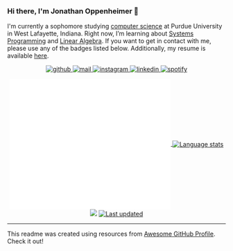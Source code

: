 ### Hi there, I'm Jonathan Oppenheimer 👋

I'm currently a sophomore studying [computer science](https://www.cs.purdue.edu/) at Purdue University in West Lafayette, Indiana. Right now, I’m learning  about [Systems Programming](https://www.cs.purdue.edu/academic-programs/courses/canonical/cs252.html) and [Linear Algebra](https://www.math.purdue.edu/academic/courses/semester/202310/ma26500/). If you want to get in contact with me, please use any of the badges listed below. Additionally, my resume is available [here](https://github.com/JonathanOppenheimer/jonathanoppenheimer.wtf/blob/master/static/resume.pdf). 

<p align="center">
  <!-- GitHub badge --->
  <a href="https://github.com/jonathanoppenheimer" target="_blank">
    <img alt="github" src="https://img.shields.io/badge/-github-000000?style=flat-square&logo=GitHub&logoColor=white">
  </a> 
  <!-- Outlook badge --->
  <a href="mailto:joppenhe@purdue.edu" target="_blank">
    <img alt="mail" src="https://img.shields.io/badge/-mail-0078D4?style=flat-square&logo=Microsoft-outlook&logoColor=white">
  </a> 
  <!-- Instagram badge --->
  <a href="https://www.instagram.com/jonathanoppenheimer/" target="_blank">
    <img alt="instagram" src="https://img.shields.io/badge/-instagram-C13584?style=flat-square&logo=instagram&logoColor=white">
  </a> 
  <!-- Linkedin badge --->
  <a href="https://www.linkedin.com/in/jonathan-oppenheimer/" target="_blank">
    <img alt="linkedin" src="https://img.shields.io/badge/-linkedin-blue?style=flat-square&logo=Linkedin&logoColor=white">
  </a> 
  <!-- Spotify badge --->
  <a href="https://open.spotify.com/user/147infiniti" target="_blank">
    <img alt="spotify" src="https://img.shields.io/badge/-spotify-1DB954?style=flat-square&logo=Spotify&logoColor=white">
  </a>



<div align="center">
  <!-- User stats badge --->
  <a href="https://github.com/anuraghazra/github-readme-stats">
    <img align=center alt="User stats" src="github-metrics.svg" height="300">
  </a>
  <!-- Language stats --->
  <a href="https://github.com/anuraghazra/github-readme-stats">
    <img align=center alt="Language stats" src="https://github-readme-stats-jonathanoppenheimer.vercel.app/api/top-langs/?username=jonathanoppenheimer&count_private=true&hide=jupyter%20notebook,html&langs_count=10&layout=compact&include_all_commits=true&bg_color=0d1117&text_color=FFF&border_color=444" height="210">
  </a>
  <br>
  <!-- Visits badge --->
<img width='100' src="https://hits.seeyoufarm.com/api/count/incr/badge.svg?url=https%3A%2F%2Fgithub.com%2FJonathanOppenheimer1212%2Fhit-counter&count_bg=%236DAC3D&title_bg=%23555555&icon=grafana.svg&icon_color=%23E7E7E7&title=hits&edge_flat=false" />
  <!-- Last updated badge --->
  <a href="https://github.com/jonathanoppenheimer/jonathanoppenheimer" target="_blank">
     <img alt="Last updated" src="https://img.shields.io/github/last-commit/jonathanoppenheimer/jonathanoppenheimer?label=profile%20updated&style=flat-square">
  </a>
</div>

<hr>

This readme was created using resources from [Awesome GitHub Profile](https://github.com/abhisheknaiidu/awesome-github-profile-readme). Check it out! 
